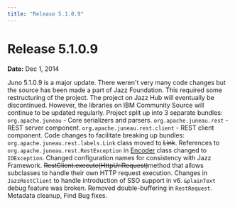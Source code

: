 ```yaml
---
title: "Release 5.1.0.9"
---
```


# Release 5.1.0.9

**Date:** Dec 1, 2014

Juno 5.1.0.9 is a major update.
There weren't very many code changes but the source has been made a part of Jazz Foundation.
This required some restructuring of the project.
The project on Jazz Hub will eventually be discontinued.
However, the libraries on IBM Community Source will continue to be updated regularly.
Project split up into 3 separate bundles:
`org.apache.juneau` - Core serializers and parsers.
`org.apache.juneau.rest` - REST server component.
`org.apache.juneau.rest.client` - REST client component.
Code changes to facilitate breaking up bundles:
`org.apache.juneau.rest.labels.Link` class moved to ~~Link~~.
References to `org.apache.juneau.rest.RestException` in [Encoder]({{API_DOCS}}/org/apache/juneau/encoders/Encoder.html) class changed to `IOException`.
Changed configuration names for consistency with Jazz Framework.
~~RestClient.execute(HttpUriRequest)~~method that allows subclasses to handle their own HTTP request execution.
Changes in `JazzRestClient` to handle introduction of SSO support in v6.
`&plainText` debug feature was broken.
Removed double-buffering in `RestRequest`.
Metadata cleanup, Find Bug fixes.
